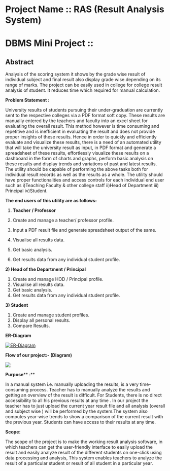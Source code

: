 # Project Name :: RAS (Result Analysis System)
# DBMS Mini Project :: 

## Abstract
Analysis of the scoring system it shows by the grade wise result of individual subject and final result also display grade wise.depending on its range of marks. The project can be easily used in college for college result analysis of student. It reduces time which required for manual calculation.

**Problem Statement :**

University results of students pursuing their under-graduation are currently sent to the respective colleges via a PDF format soft copy. These results are manually entered by the teachers and faculty into an excel sheet for evaluating the overall result. This method however is time consuming and repetitive and is inefficient in evaluating the result and does not provide proper insights of these results. Hence in order to quickly and efficiently evaluate and visualize these results, there is a need of an automated utility that will take the university result as input, in PDF format and generate a spreadsheet of these results, effortlessly visualize these results on a dashboard in the form of charts and graphs, perform basic analysis on these results and display trends and variations of past and latest results. The utility should be capable of performing the above tasks both for individual result records as well as the results as a whole. The utility should have proper functionalities and access controls for each individual end user such as i)Teaching Faculty &amp; other college staff ii)Head of Department iii) Principal iv)Student.


**The end users of this utility are as follows:**

1. **Teacher**  **/ Professor**

1. Create and manage a teacher/ professor profile.
2. Input a PDF result file and generate spreadsheet output of the same.
3. Visualise all results data.
4. Get basic analysis.
5. Get results data from any individual student profile.

**2) Head of the Department / Principal**

1. Create and manage HOD / Principal profile.
2. Visualise all results data.
3. Get basic analysis.
4. Get results data from any individual student profile.

**3) Student**

1. Create and manage student profiles.
2. Display all personal results.
3. Compare Results.

**ER-Diagram**

<a href="https://ibb.co/LkDX4p1"><img src="https://i.ibb.co/znWTKfZ/ER-Diagram.png" alt="ER-Diagram" border="0"></a>

**Flow of our project:- (Diagram)**

![](RackMultipart20200921-4-17mvi3a_html_1ac9292ce8d5a4c9.png)




**Purpose**** :**

In a manual system i.e. manually uploading the results, is a very time-consuming process. Teacher has to manually analyze the results and getting an overview of the result is difficult. For Students, there is no direct accessibility to all his previous results at any time . In our project the teacher has to just upload the current year result file and all analysis (overall and subject wise ) will be performed by the system.The system also computes year-wise trends to show a comparison of the current result with the previous year. Students can have access to their results at any time.

**Scope:**

The scope of the project is to make the working result analysis software, in which teachers can get the user-friendly interface to easily upload the result and easily analyze result of the different students on one-click using data processing and analysis, This system enables teachers to analyze the result of a particular student or result of all student in a particular year.

